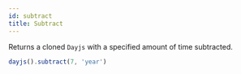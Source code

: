 ```yaml
---
id: subtract
title: Subtract
---
```


Returns a cloned `Dayjs` with a specified amount of time subtracted.

```js
dayjs().subtract(7, 'year')
```